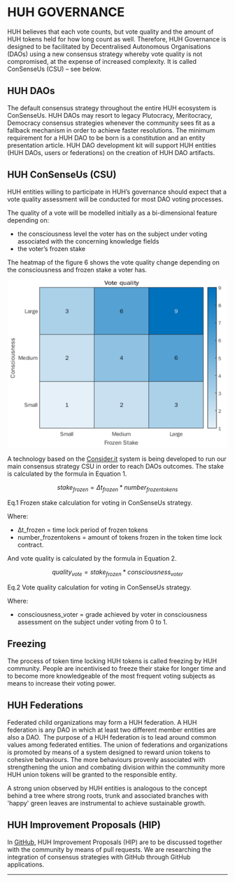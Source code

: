 # HUH GOVERNANCE

HUH believes that each vote counts, but vote quality and the amount of HUH tokens held for how long count as well. Therefore, HUH Governance is designed to be facilitated by Decentralised Autonomous Organisations (DAOs) using a new consensus strategy whereby vote quality is not compromised, at the expense of increased complexity. It is called ConSenseUs (CSU) – see below.

## HUH DAOs

The default consensus strategy throughout the entire HUH ecosystem is ConSenseUs. HUH DAOs may resort to legacy Plutocracy, Meritocracy, Democracy consensus strategies whenever the community sees fit as a fallback mechanism in order to achieve faster resolutions. The minimum requirement for a HUH DAO to be born is a constitution and an entity presentation article. HUH DAO development kit will support HUH entities (HUH DAOs, users or federations) on the creation of HUH DAO artifacts.

## HUH ConSenseUs (CSU)

HUH entities willing to participate in HUH’s governance should expect that a vote quality assessment will be conducted for most DAO voting processes. &#x20;

The quality of a vote will be modelled initially as a bi-dimensional feature depending on:&#x20;

* the consciousness level the voter has on the subject under voting associated with the concerning knowledge fields&#x20;
* the voter’s frozen stake&#x20;

The heatmap of the figure 6 shows the vote quality change depending on the consciousness and frozen stake a voter has.

![Fig. 6. Vote quality heatmap](<../../.gitbook/assets/image (1) (1).png>)



A technology based on the [Consider.it](https://consider.it) system is being developed to run our main consensus strategy CSU in order to reach DAOs outcomes. The stake is calculated by the formula in Equation 1.

$$
{ stake_{frozen} = \Delta t_{frozen} * number_{frozentokens} }
$$

​Eq.1 Frozen stake calculation for voting in ConSenseUs strategy.

Where:

* ∆t\_frozen = time lock period of frozen tokens
* number\_frozentokens = amount of tokens frozen in the token time lock contract.

And vote quality is calculated by the formula in Equation 2.

$$
{ quality_{vote} = stake_{frozen} * consciousness_{voter} }
$$

​Eq.2 Vote quality calculation for voting in ConSenseUs strategy.

Where:

* consciousness\_voter = grade achieved by voter in consciousness assessment on the subject under voting from 0 to 1.

## Freezing

The process of token time locking HUH tokens is called freezing by HUH community. People are incentivised to freeze their stake for longer time and to become more knowledgeable of the most frequent voting subjects as means to increase their voting power.

## HUH Federations

Federated child organizations may form a HUH federation. A HUH federation is any DAO in which at least two different member entities are also a DAO.  The purpose of a HUH federation is to lead around common values among federated entities. The union of federations and organizations is promoted by means of a system designed to reward union tokens to cohesive behaviours. The more behaviours provenly associated with strengthening the union and combating division within the community more HUH union tokens will be granted to the responsible entity.&#x20;

A strong union observed by HUH entities is analogous to the concept behind a tree where strong roots, trunk and associated branches with 'happy' green leaves are instrumental to achieve sustainable growth.

## HUH Improvement Proposals (HIP)

In [GitHub](https://github.com/HUH-Token), HUH Improvement Proposals (HIP) are to be discussed together with the community by means of pull requests. We are researching the integration of consensus strategies with GitHub through GitHub applications.

***
